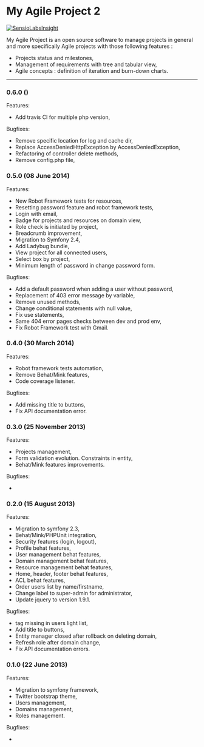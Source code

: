 My Agile Project 2
==============

[![SensioLabsInsight](https://insight.sensiolabs.com/projects/16faa3bb-fc5c-4bdb-b185-c7867a7480a7/mini.png)](https://insight.sensiolabs.com/projects/16faa3bb-fc5c-4bdb-b185-c7867a7480a7)

My Agile Project is an open source software to manage projects in general and 
more specifically Agile projects with those following features :

* Projects status and milestones,
* Management of requirements with tree and tabular view,
* Agile concepts : definition of iteration and burn-down charts.

- - -
### 0.6.0 ()
Features:

  - Add travis CI for multiple php version,

Bugfixes:

  - Remove specific location for log and cache dir,
  - Replace AccessDeniedHttpException by AccessDeniedException,
  - Refactoring of controller delete methods,
  - Remove config.php file,


### 0.5.0 (08 June 2014)
Features:

  - New Robot Framework tests for resources,
  - Resetting password feature and robot framework tests,
  - Login with email,
  - Badge for projects and resources on domain view,
  - Role check is initiated by project,
  - Breadcrumb improvement,
  - Migration to Symfony 2.4, 
  - Add Ladybug bundle,
  - View project for all connected users,
  - Select box by project,
  - Minimum length of password in change password form. 

Bugfixes:

  - Add a default password when adding a user without password,
  - Replacement of 403 error message by variable,
  - Remove unused methods,
  - Change conditional statements with null value,
  - Fix use statements,
  - Same 404 error pages checks between dev and prod env,
  - Fix Robot Framework test with Gmail.


### 0.4.0 (30 March 2014)
Features:

  - Robot framework tests automation,
  - Remove Behat/Mink features,
  - Code coverage listener.

Bugfixes:

  - Add missing title to buttons,
  - Fix API documentation error.


### 0.3.0 (25 November 2013)
Features:

  - Projects management,
  - Form validation evolution. Constraints in entity,
  - Behat/Mink features improvements.

Bugfixes:

  - 


### 0.2.0 (15 August 2013)
Features:

  - Migration to symfony 2.3,
  - Behat/Mink/PHPUnit integration,
  - Security features (login, logout),
  - Profile behat features,
  - User management behat features,
  - Domain management behat features,
  - Resource management behat features,
  - Home, header, footer behat features,
  - ACL behat features,
  - Order users list by name/firstname,
  - Change label to super-admin for administrator,
  - Update jquery to version 1.9.1.

Bugfixes:

  - <tr> tag missing in users light list,
  - Add title to buttons,
  - Entity manager closed after rollback on deleting domain,
  - Refresh role after domain change,
  - Fix API documentation errors.


### 0.1.0 (22 June 2013)
Features:

  - Migration to symfony framework,
  - Twitter bootstrap theme,
  - Users management,
  - Domains management,
  - Roles management.

Bugfixes:

  - 
